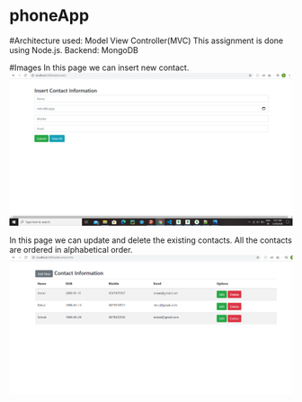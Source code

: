 # phoneApp

#Architecture used: Model View Controller(MVC)
This assignment is done using Node.js.
Backend: MongoDB

#Images
In this page we can insert new contact.
![](images/addcontact.png)

In this page we can update and delete the existing contacts. All the contacts are ordered in alphabetical order.
![](images/view.png)
